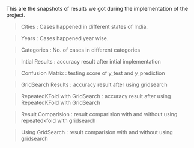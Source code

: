 This are the snapshots of results we got during the implementation of the project.

> Cities : Cases happened in different states of India.

> Years : Cases happened year wise.

> Categories : No. of cases in different categories

> Intial Results : accuracy result after intial implementation

> Confusion Matrix : testing score of y_test and y_prediction

> GridSearch Results : accuracy result after using gridsearch

> RepeatedKFold with GridSearch : accuracy result after using RepeatedKFold with GridSearch

> Result Comparision : result comparision with and without using repeatedkfold with gridsearch

> Using GridSearch : result comparision with and without using gridsearch
